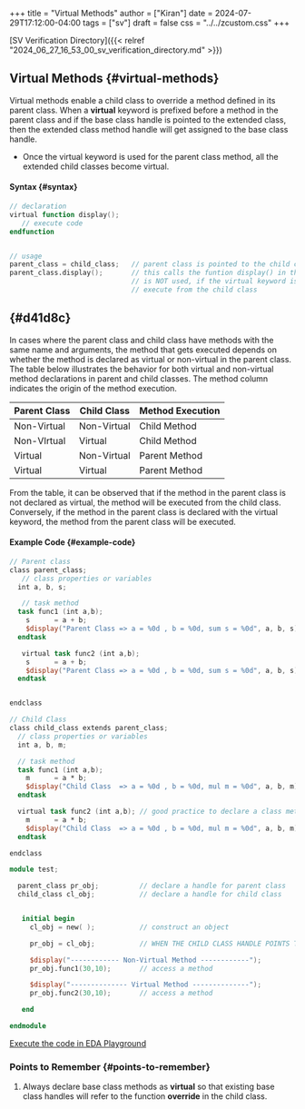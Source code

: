 +++
title = "Virtual Methods"
author = ["Kiran"]
date = 2024-07-29T17:12:00-04:00
tags = ["sv"]
draft = false
css = "../../zcustom.css"
+++

[SV Verification Directory]({{< relref "2024_06_27_16_53_00_sv_verification_directory.md" >}})


## Virtual Methods {#virtual-methods}

Virtual methods enable a child class to override a method defined in its parent class. When a **virtual** keyword is prefixed before a method in the parent class and if the base class handle is pointed to the extended class, then the extended class method handle will get assigned to the base class handle.

-   Once the virtual keyword is used for the parent class method, all the extended child classes become virtual.


#### Syntax {#syntax}

```verilog
// declaration
virtual function display();
   // execute code
endfunction


// usage
parent_class = child_class;   // parent class is pointed to the child class
parent_class.display();       // this calls the funtion display() in the base class if virtual keyword
                              // is NOT used, if the virtual keyword is used the function display() will
                              // execute from the child class
```


##  {#d41d8c}

In cases where the parent class and child class have methods with the same name and arguments, the method that gets executed depends on whether the method is declared as virtual or non-virtual in the parent class. The table below illustrates the behavior for both virtual and non-virtual method declarations in parent and child classes. The method column indicates the origin of the method execution.

| Parent Class | Child Class | Method Execution |
|--------------|-------------|------------------|
| Non-Virtual  | Non-Virtual | Child Method     |
| Non-VIrtual  | Virtual     | Child Method     |
| Virtual      | Non-Virtual | Parent Method    |
| Virtual      | Virtual     | Parent Method    |

From the table, it can be observed that if the method in the parent class is not declared as virtual, the method will be executed from the child class. Conversely, if the method in the parent class is declared with the virtual keyword, the method from the parent class will be executed.


#### Example Code {#example-code}

```verilog
// Parent class
class parent_class;
   // class properties or variables
  int a, b, s;

   // task method
  task func1 (int a,b);
    s      = a + b;
    $display("Parent Class => a = %0d , b = %0d, sum s = %0d", a, b, s);
  endtask

   virtual task func2 (int a,b);
    s      = a + b;
    $display("Parent Class => a = %0d , b = %0d, sum s = %0d", a, b, s);
  endtask


endclass

// Child Class
class child_class extends parent_class;
  // class properties or variables
  int a, b, m;

  // task method
  task func1 (int a,b);
    m      = a * b;
    $display("Child Class  => a = %0d , b = %0d, mul m = %0d", a, b, m);
  endtask

  virtual task func2 (int a,b); // good practice to declare a class method as virtual
    m      = a * b;
    $display("Child Class  => a = %0d , b = %0d, mul m = %0d", a, b, m);
  endtask

endclass

module test;

  parent_class pr_obj;          // declare a handle for parent class
  child_class cl_obj;           // declare a handle for child class


   initial begin
     cl_obj = new( );           // construct an object

     pr_obj = cl_obj;           // WHEN THE CHILD CLASS HANDLE POINTS TO THE PARENT CLASS HANDLE

     $display("------------ Non-Virtual Method ------------");
     pr_obj.func1(30,10);       // access a method

     $display("-------------- Virtual Method --------------");
     pr_obj.func2(30,10);       // access a method

   end

endmodule
```

[Execute the code in EDA Playground](https://www.edaplayground.com/x/QmAz)


### Points to Remember {#points-to-remember}

1.  Always declare base class methods as **virtual** so that existing base class handles will refer to the function **override** in the child class.
